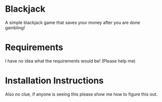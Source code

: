 # Blackjack
A simple blackjack game that saves your money after you are done gambling!

# Requirements 
I have no idea what the requirements would be! (Please help me)

# Installation Instructions
Also no clue, if anyone is seeing this please show me how to figure this out.
